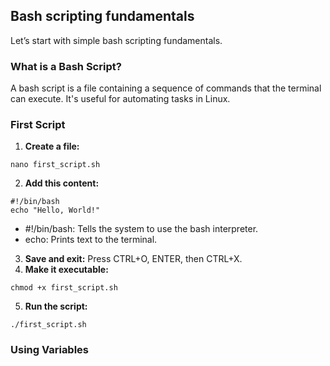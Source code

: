 ## Bash scripting fundamentals
Let’s start with simple bash scripting fundamentals.

### What is a Bash Script?
A bash script is a file containing a sequence of commands that the terminal can execute. It's useful for automating tasks in Linux.

### First Script

1. **Create a file:**

```
nano first_script.sh
```

2. **Add this content:**

```
#!/bin/bash
echo "Hello, World!"
```

* #!/bin/bash: Tells the system to use the bash interpreter.
* echo: Prints text to the terminal.

3. **Save and exit:** Press CTRL+O, ENTER, then CTRL+X.
4. **Make it executable:**

```
chmod +x first_script.sh
```

5. **Run the script:**

```
./first_script.sh
```

### Using Variables



















